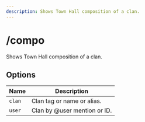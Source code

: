 ```yaml
---
description: Shows Town Hall composition of a clan.
---
```


# /compo

Shows Town Hall composition of a clan.

## Options

| Name | Description |
|------|-------------|
| `clan` | Clan tag or name or alias. |
| `user` | Clan by @user mention or ID. |

